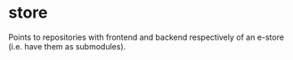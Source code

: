 # store
Points to repositories with frontend and backend respectively of an e-store (i.e. have them as submodules).